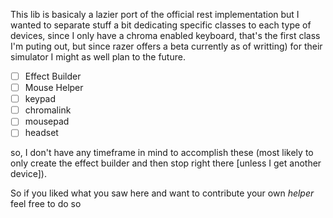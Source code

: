 This lib is basicaly a lazier port of the official rest implementation but I wanted to separate stuff a bit dedicating specific classes to each type of devices, since I only have a chroma enabled keyboard, that's the first class I'm puting out, but since razer offers a beta currently as of writting) for their simulator I might as well plan to the future.


- [ ] Effect Builder
- [ ] Mouse Helper
- [ ] keypad
- [ ] chromalink
- [ ] mousepad
- [ ] headset

so, I don't have any timeframe in mind to accomplish these (most likely to only create the effect builder and then stop right there [unless I get another device]).

So if you liked what you saw here and want to contribute your own *helper* feel free to do so